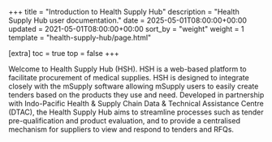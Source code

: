 +++
title = "Introduction to Health Supply Hub"
description = "Health Supply Hub user documentation."
date = 2025-05-01T08:00:00+00:00
updated = 2021-05-01T08:00:00+00:00
sort_by = "weight"
weight = 1
template = "health-supply-hub/page.html"

[extra]
toc = true
top = false
+++

Welcome to Health Supply Hub (HSH). HSH is a web-based platform to facilitate procurement of medical supplies.
HSH is designed to integrate closely with the mSupply software allowing mSupply users to easily create tenders based on the products they use and need.
Developed in partnership with Indo-Pacific Health & Supply Chain Data & Technical Assistance Centre (DTAC), the Health Supply Hub aims to streamline processes such as tender pre-qualification and product evaluation, and to provide a centralised mechanism for suppliers to view and respond to tenders and RFQs.
